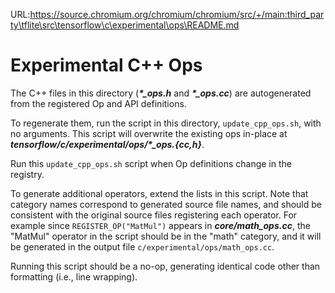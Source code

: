 URL:https://source.chromium.org/chromium/chromium/src/+/main:third_party\tflite\src\tensorflow\c\experimental\ops\README.md
# Experimental C++ Ops

The C++ files in this directory (***\*_ops.h*** and ***\*_ops.cc***) are
autogenerated from the registered Op and API definitions.

To regenerate them, run the script in this directory, `update_cpp_ops.sh`, with
no arguments. This script will overwrite the existing ops in-place at
***tensorflow/c/experimental/ops/\*_ops.{cc,h}***.

Run this `update_cpp_ops.sh` script when Op definitions change in the registry.

To generate additional operators, extend the lists in this script. Note that
category names correspond to generated source file names, and should be
consistent with the original source files registering each operator. For example
since `REGISTER_OP("MatMul")` appears in ***core/math_ops.cc***, the "MatMul"
operator in the script should be in the "math" category, and it will be
generated in the output file `c/experimental/ops/math_ops.cc`.

Running this script should be a no-op, generating identical code other than
formatting (i.e., line wrapping).
